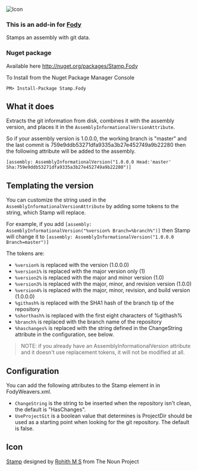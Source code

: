 ![Icon](https://raw.github.com/Fody/Stamp/master/Icons/package_icon.png)

### This is an add-in for [Fody](https://github.com/Fody/Fody/) 

Stamps an assembly with git data.

### Nuget package

Available here http://nuget.org/packages/Stamp.Fody 

To Install from the Nuget Package Manager Console 
    
    PM> Install-Package Stamp.Fody

## What it does 

Extracts the git information from disk, combines it with the assembly version, and places it in the `AssemblyInformationalVersionAttribute`.

So if your assembly version is 1.0.0.0, the working branch is "master" and the last commit is 759e9ddb53271dfa9335a3b27e452749a9b22280 then the following attribute will be added to the assembly.

    [assembly: AssemblyInformationalVersion("1.0.0.0 Head:'master' Sha:759e9ddb53271dfa9335a3b27e452749a9b22280")]

## Templating the version

You can customize the string used in the `AssemblyInformationalVersionAttribute` by adding some tokens to the string, which Stamp will replace.

For example, if you add `[assembly: AssemblyInformationalVersion("%version% Branch=%branch%")]` then Stamp will change it to `[assembly: AssemblyInformationalVersion("1.0.0.0 Branch=master")]`

The tokens are:
- `%version%` is replaced with the version (1.0.0.0)
- `%version1%` is replaced with the major version only (1)
- `%version2%` is replaced with the major and minor version (1.0)
- `%version3%` is replaced with the major, minor, and revision version (1.0.0)
- `%version4%` is replaced with the major, minor, revision, and build version (1.0.0.0)
- `%githash%` is replaced with the SHA1 hash of the branch tip of the repository
- `%shorthash%` is replaced with the first eight characters of %githash%
- `%branch%` is replaced with the branch name of the repository
- `%haschanges%` is replaced with the string defined in the ChangeString attribute in the configuration, see below.

> NOTE: if you already have an AssemblyInformationalVersion attribute and it doesn't use replacement tokens, it will not be modified at all.

## Configuration
You can add the following attributes to the Stamp element in in FodyWeavers.xml.
- `ChangeString` is the string to be inserted when the repository isn't clean, the default is "HasChanges".
- `UseProjectGit` is a boolean value that determines is ProjectDir should be used as a starting point when looking for the git repository. The default is false.

## Icon

<a href="http://thenounproject.com/noun/stamp/#icon-No8787" target="_blank">Stamp</a> designed by <a href="http://thenounproject.com/rohithdezinr" target="_blank">Rohith M S</a> from The Noun Project
